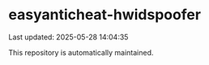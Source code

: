 # easyanticheat-hwidspoofer

Last updated: 2025-05-28 14:04:35

This repository is automatically maintained.

